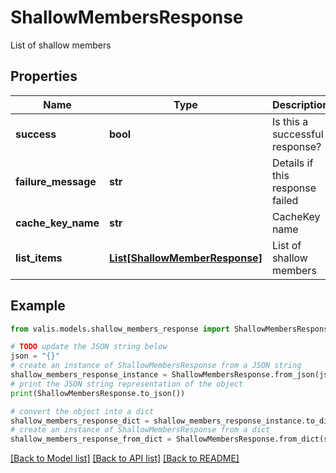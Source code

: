 # ShallowMembersResponse

List of shallow members

## Properties

Name | Type | Description | Notes
------------ | ------------- | ------------- | -------------
**success** | **bool** | Is this a successful response? | [optional] 
**failure_message** | **str** | Details if this response failed | [optional] 
**cache_key_name** | **str** | CacheKey name | [optional] 
**list_items** | [**List[ShallowMemberResponse]**](ShallowMemberResponse.md) | List of shallow members | [optional] 

## Example

```python
from valis.models.shallow_members_response import ShallowMembersResponse

# TODO update the JSON string below
json = "{}"
# create an instance of ShallowMembersResponse from a JSON string
shallow_members_response_instance = ShallowMembersResponse.from_json(json)
# print the JSON string representation of the object
print(ShallowMembersResponse.to_json())

# convert the object into a dict
shallow_members_response_dict = shallow_members_response_instance.to_dict()
# create an instance of ShallowMembersResponse from a dict
shallow_members_response_from_dict = ShallowMembersResponse.from_dict(shallow_members_response_dict)
```
[[Back to Model list]](../README.md#documentation-for-models) [[Back to API list]](../README.md#documentation-for-api-endpoints) [[Back to README]](../README.md)


